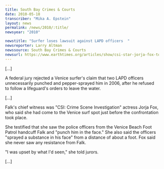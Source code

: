 ```yaml
---
title: South Bay Crimes & Courts
date: 2010-05-18
transcriber: "Mika A. Epstein"
layout: news
permalink: /news/2010/:title/
newsyear: "2010"

newstitle: "Surfer loses lawsuit against LAPD officers  "
newsreporter: Larry Altman
newssource: South Bay Crimes & Courts
newsurl: https://www.earthtimes.org/articles/show/csi-star-jorja-fox-to,1308038.shtml
---
```


[...]

A federal jury rejected a Venice surfer's claim that two LAPD officers unnecessarily punched and pepper-sprayed him in 2006, after he refused to follow a lifeguard's orders to leave the water.

[...]

Falk's chief witness was "CSI: Crime Scene Investigation" actress Jorja Fox, who said she had come to the Venice surf spot just before the confrontation took place.

She testified that she saw the police officers from the Venice Beach Foot Patrol handcuff Falk and "punch him in the face." She also said the officers "sprayed a substance in his face" from a distance of about a foot. Fox said she never saw any resistance from Falk.

"I was upset by what I'd seen," she told jurors.

[...]
